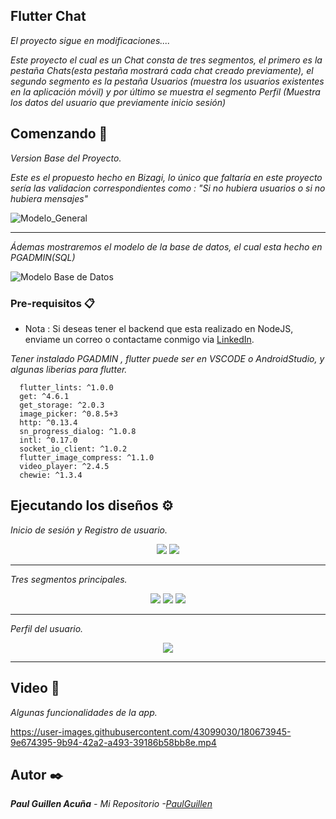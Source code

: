 ## Flutter Chat

_El proyecto sigue en modificaciones...._

_Este proyecto el cual es un Chat consta de tres segmentos, el primero es la pestaña Chats(esta pestaña mostrará cada chat creado previamente), el segundo segmento es la pestaña Usuarios (muestra los usuarios existentes en la aplicación móvil) y por último se muestra el segmento Perfil (Muestra los datos del usuario que previamente inicio sesión)_

## Comenzando 🚀

_Version Base del Proyecto._

_Este es el propuesto hecho en Bizagi, lo único que faltaría en este proyecto sería las validacion correspondientes como : "Si no hubiera usuarios o si no hubiera mensajes"_

![Modelo_General](https://user-images.githubusercontent.com/43099030/179372365-65371de5-8ee8-4584-861d-6f0e5e993864.png)

---

_Ádemas mostraremos el modelo de la base de datos, el cual esta hecho en PGADMIN(SQL)_

![Modelo Base de Datos](https://user-images.githubusercontent.com/43099030/179372452-182a4364-5eaf-4fb1-a127-c707688614ec.png)


### Pre-requisitos 📋

* Nota : Si deseas tener el backend que esta realizado en NodeJS, enviame un correo o contactame conmigo via [LinkedIn](https://www.linkedin.com/in/paul-guillen-acu%C3%B1a-61ab9319a/).

_Tener instalado PGADMIN , flutter puede ser en VSCODE o AndroidStudio, y algunas liberias para flutter._

```
  flutter_lints: ^1.0.0
  get: ^4.6.1
  get_storage: ^2.0.3
  image_picker: ^0.8.5+3
  http: ^0.13.4
  sn_progress_dialog: ^1.0.8
  intl: ^0.17.0
  socket_io_client: ^1.0.2
  flutter_image_compress: ^1.1.0
  video_player: ^2.4.5
  chewie: ^1.3.4
```
## Ejecutando los diseños ⚙️

_Inicio de sesión y Registro de usuario._

<p align="center">
 <img src="https://i.postimg.cc/jq15NmjR/Screenshot-1657995066.png"/>
 <img src="https://i.postimg.cc/Nfr0xDym/Screenshot-1657995069.png"/>
</p>

---

_Tres segmentos principales._

<p align="center">
 <img src="https://i.postimg.cc/VNzLmcKW/Screenshot-1657995085.png"/>
 <img src="https://i.postimg.cc/2yWV37hQ/Screenshot-1657995588.png"/>
 <img src="https://i.postimg.cc/BZP8h4kj/Screenshot-1657995590.png"/>
</p>

---

_Perfil del usuario._
<p align="center">
 <img src="https://i.postimg.cc/Y0RCSqyf/Screenshot-1658003375.png"/>

</p>

---


## Video 📄

_Algunas funcionalidades de la app._

https://user-images.githubusercontent.com/43099030/180673945-9e674395-9b94-42a2-a493-39186b58bb8e.mp4


## Autor ✒️

_**Paul Guillen Acuña** - *Mi Repositorio* -[PaulGuillen](https://github.com/PaulGuillen?tab=repositories)_

